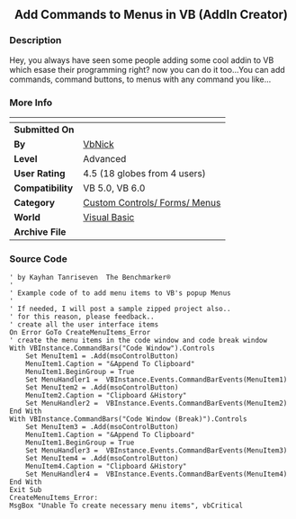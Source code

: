 ﻿<div align="center">

## Add Commands to Menus in VB \(AddIn Creator\)


</div>

### Description

Hey, you always have seen some people adding some cool addin to VB which esase their programming right? now you can do it too...You can add commands, command buttons, to menus with any command you like...
 
### More Info
 


<span>             |<span>
---                |---
**Submitted On**   |
**By**             |[VbNick](https://github.com/Planet-Source-Code/PSCIndex/blob/master/ByAuthor/vbnick.md)
**Level**          |Advanced
**User Rating**    |4.5 (18 globes from 4 users)
**Compatibility**  |VB 5\.0, VB 6\.0
**Category**       |[Custom Controls/ Forms/  Menus](https://github.com/Planet-Source-Code/PSCIndex/blob/master/ByCategory/custom-controls-forms-menus__1-4.md)
**World**          |[Visual Basic](https://github.com/Planet-Source-Code/PSCIndex/blob/master/ByWorld/visual-basic.md)
**Archive File**   |[](https://github.com/Planet-Source-Code/vbnick-add-commands-to-menus-in-vb-addin-creator__1-11796/archive/master.zip)





### Source Code

```
' by Kayhan Tanriseven  The Benchmarker®
'
' Example code of to add menu items to VB's popup Menus
'
' If needed, I will post a sample zipped project also..
' for this reason, please feedback..
' create all the user interface items
On Error GoTo CreateMenuItems_Error
' create the menu items in the code window and code break window
With VBInstance.CommandBars("Code Window").Controls
	Set MenuItem1 = .Add(msoControlButton)
	MenuItem1.Caption = "&Append To Clipboard"
	MenuItem1.BeginGroup = True
	Set MenuHandler1 = 	VBInstance.Events.CommandBarEvents(MenuItem1)
	Set MenuItem2 = .Add(msoControlButton)
	MenuItem2.Caption = "Clipboard &History"
	Set MenuHandler2 = 	VBInstance.Events.CommandBarEvents(MenuItem2)
End With
With VBInstance.CommandBars("Code Window (Break)").Controls
	Set MenuItem3 = .Add(msoControlButton)
	MenuItem1.Caption = "&Append To Clipboard"
	MenuItem1.BeginGroup = True
	Set MenuHandler3 = 	VBInstance.Events.CommandBarEvents(MenuItem3)
	Set MenuItem4 = .Add(msoControlButton)
	MenuItem4.Caption = "Clipboard &History"
	Set MenuHandler4 = 	VBInstance.Events.CommandBarEvents(MenuItem4)
End With
Exit Sub
CreateMenuItems_Error:
MsgBox "Unable To create necessary menu items", vbCritical
```

